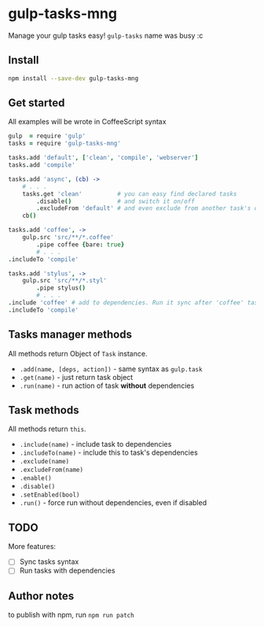 # gulp-tasks-mng
Manage your gulp tasks easy!
`gulp-tasks` name was busy :c

## Install
```sh
npm install --save-dev gulp-tasks-mng
```

## Get started
All examples will be wrote in CoffeeScript syntax
```coffee
gulp  = require 'gulp'
tasks = require 'gulp-tasks-mng'

tasks.add 'default', ['clean', 'compile', 'webserver']
tasks.add 'compile'

tasks.add 'async', (cb) ->
    # . . .
    tasks.get 'clean'          # you can easy find declared tasks
        .disable()             # and switch it on/off
        .excludeFrom 'default' # and even exclude from another task's dependencies
    cb()

tasks.add 'coffee', ->
    gulp.src 'src/**/*.coffee'
        .pipe coffee {bare: true}
        # . . .
.includeTo 'compile'

tasks.add 'stylus', ->
    gulp.src 'src/**/*.styl'
        .pipe stylus()
        # . . .
.include 'coffee' # add to dependencies. Run it sync after 'coffee' task
.includeTo 'compile'
```
## Tasks manager methods
All methods return Object of `Task` instance.

 - `.add(name, [deps, action])` - same syntax as `gulp.task`
 - `.get(name)` - just return task object
 - `.run(name)` - run action of task **without** dependencies

## Task methods
All methods return `this`.

 - `.include(name)` - include task to dependencies
 - `.includeTo(name)` - include this to task's dependencies
 - `.exclude(name)`
 - `.excludeFrom(name)`
 - `.enable()`
 - `.disable()`
 - `.setEnabled(bool)`
 - `.run()` - force run without dependencies, even if disabled

## TODO
More features:
 - [ ] Sync tasks syntax
 - [ ] Run tasks with dependencies

## Author notes
to publish with npm, run `npm run patch`
